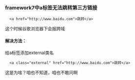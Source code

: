 ### framework7中a标签无法跳转第三方链接

```
  <a href="http://www.baidu.com">跳转</a>
```
这个时候谷歌浏览器下会报跨域

#### 解决方法：
给a标签添加external类名

```
  <a class="external" href="http://www.baidu.com">跳转</a>
```

这是为啥？咱也不知道，咱也不敢问啊